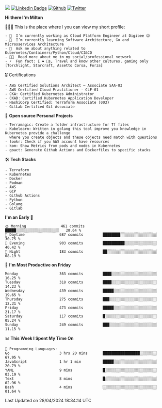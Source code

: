 ![](https://komarev.com/ghpvc/?username=miltlima&color=blueviolet) [![Linkedin Badge](https://img.shields.io/badge/-LinkedIn-blue?style=flat-square&logo=Linkedin&logoColor=white&link=https://www.linkedin.com/in/miltonlimaj/)](https://www.linkedin.com/in/miltonlimaj/) [![Github](https://img.shields.io/github/followers/miltlima?style=social)](https://github.com/miltlima?tab=followers) [![Twitter](https://img.shields.io/twitter/follow/milt_lima?style=social)](https://twitter.com/milt_lima)
 


     
**Hi there I'm Milton**

👨🏽‍💻 This is the place where I you can view my short profile:
```text
- 🔭  I’m currently working as Cloud Platform Engineer at Digibee 😉
- 🌱  I’m currently learning Software Architecture, Go and Microsservices Architecture
- 💬  Ask me about anything related to Kubernetes/Containers/Python/Cloud/CI&CD
- 👨‍💻  Read more about me in my social/professional network
- ⚡  Fun fact: I ❤️ 🐶s, Travel and know other cultures, gaming only [Torchlight, Starcraft, Assetto Corsa, Forza]
```
🎖 Certifications
```text
- AWS Certified Solutions Architect – Associate SAA-03
- AWS Certified Cloud Practitioner - CLF-01
- CKA: Certified Kubernetes Administrator
- CKAD: Certified Kubernetes Application Developer
- HashiCorp Certified: Terraform Associate (003)
- GitLab Certified Git Associate
```
📐 **Open source Personal Projects**

```text
- Terramagic: Create a folder infrastructure for Tf files
- Kubelearn: Written in golang this tool improve you knowledge in Kubernetes provide a challenge
  where you create objects and these objects need match with questions
- lookr: Check if you AWS account have resources
- kom: Show Metrics from pods and nodes in Kubernetes
- goact: Generate Github Actions and Dockerfiles to specific stacks
```
🛠 **Tech Stacks**

```text
- Terraform
- Kubernetes
- Docker
- Podman
- AWS
- GCP
- Github Actions
- Python
- Golang
- Gitlab
```         

<!--START_SECTION:waka-->
**I'm an Early 🐤** 

```text
🌞 Morning                461 commits         █████░░░░░░░░░░░░░░░░░░░░   20.64 % 
🌆 Daytime                687 commits         ████████░░░░░░░░░░░░░░░░░   30.75 % 
🌃 Evening                903 commits         ██████████░░░░░░░░░░░░░░░   40.42 % 
🌙 Night                  183 commits         ██░░░░░░░░░░░░░░░░░░░░░░░   08.19 % 
```
📅 **I'm Most Productive on Friday** 

```text
Monday                   363 commits         ████░░░░░░░░░░░░░░░░░░░░░   16.25 % 
Tuesday                  318 commits         ████░░░░░░░░░░░░░░░░░░░░░   14.23 % 
Wednesday                439 commits         █████░░░░░░░░░░░░░░░░░░░░   19.65 % 
Thursday                 275 commits         ███░░░░░░░░░░░░░░░░░░░░░░   12.31 % 
Friday                   473 commits         █████░░░░░░░░░░░░░░░░░░░░   21.17 % 
Saturday                 117 commits         █░░░░░░░░░░░░░░░░░░░░░░░░   05.24 % 
Sunday                   249 commits         ███░░░░░░░░░░░░░░░░░░░░░░   11.15 % 
```


📊 **This Week I Spent My Time On** 

```text
💬 Programming Languages: 
Go                       3 hrs 20 mins       █████████████████░░░░░░░░   67.95 % 
JavaScript               1 hr 1 min          █████░░░░░░░░░░░░░░░░░░░░   20.79 % 
YAML                     9 mins              █░░░░░░░░░░░░░░░░░░░░░░░░   03.19 % 
Text                     8 mins              █░░░░░░░░░░░░░░░░░░░░░░░░   02.96 % 
Bash                     4 mins              ░░░░░░░░░░░░░░░░░░░░░░░░░   01.64 % 
```


 Last Updated on 28/04/2024 18:34:14 UTC
<!--END_SECTION:waka-->
